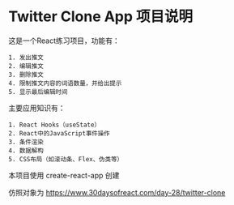 # Twitter Clone App 项目说明

这是一个React练习项目，功能有：

    1. 发出推文
    2. 编辑推文
    3. 删除推文
    4. 限制推文内容的词语数量，并给出提示
    5. 显示最后编辑时间

主要应用知识有：

    1. React Hooks（useState）
    2. React中的JavaScript事件操作
    3. 条件渲染
    4. 数据解构
    5. CSS布局（如滚动条、Flex、伪类等）

本项目使用 create-react-app 创建

仿照对象为 https://www.30daysofreact.com/day-28/twitter-clone
